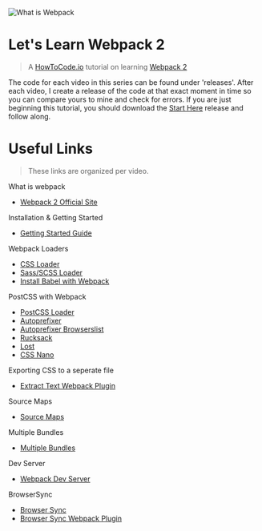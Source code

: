 ![What is Webpack](https://raw.githubusercontent.com/howtocodeio/lets-learn-webpack-2/master/what-is-webpack.png)

# Let's Learn Webpack 2

> A [HowToCode.io](https://www.howtocode.io) tutorial on learning [Webpack 2](https://webpack.js.org)

The code for each video in this series can be found under 'releases'. After each video, I create a release of the code at that exact moment in time so you can compare yours to mine and check for errors. If you are just beginning this tutorial, you should download the [Start Here](https://github.com/howtocodeio/lets-learn-webpack-2/releases/tag/1) release and follow along.

# Useful Links

> These links are organized per video.

What is webpack
  - [Webpack 2 Official Site](https://webpack.js.org/)

Installation & Getting Started
  - [Getting Started Guide](https://webpack.js.org/guides/getting-started/)

Webpack Loaders
  - [CSS Loader](https://webpack.js.org/guides/asset-management/)
  - [Sass/SCSS Loader](https://webpack.js.org/loaders/sass-loader/)
  - [Install Babel with Webpack](https://babeljs.io/docs/setup/#installation)

PostCSS with Webpack
  - [PostCSS Loader](https://webpack.js.org/loaders/postcss-loader/)
  - [Autoprefixer](https://github.com/postcss/autoprefixer)
  - [Autoprefixer Browserslist](https://github.com/ai/browserslist#queries)
  - [Rucksack](https://www.rucksackcss.org/)
  - [Lost](http://lostgrid.org/)
  - [CSS Nano](http://cssnano.co/)

Exporting CSS to a seperate file
  - [Extract Text Webpack Plugin](https://webpack.js.org/plugins/extract-text-webpack-plugin/)

Source Maps
  - [Source Maps](https://webpack.js.org/guides/development/#using-source-maps)

Multiple Bundles
  - [Multiple Bundles](https://webpack.js.org/guides/output-management/)

Dev Server
  - [Webpack Dev Server](https://webpack.js.org/guides/development/#using-webpack-dev-server)

BrowserSync
  - [Browser Sync](https://www.browsersync.io/)
  - [Browser Sync Webpack Plugin](https://github.com/Va1/browser-sync-webpack-plugin)
